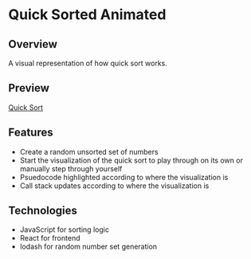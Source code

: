 # Quick Sorted Animated

## Overview
A visual representation of how quick sort works.

## Preview
[Quick Sort](./public/assets/QuickSort2.mp4)

## Features
* Create a random unsorted set of numbers
* Start the visualization of the quick sort to play through on its own or manually step through yourself
* Psuedocode highlighted according to where the visualization is
* Call stack updates according to where the visualization is

## Technologies
* JavaScript for sorting logic
* React for frontend
* lodash for random number set generation
